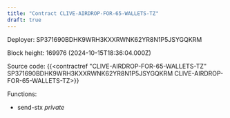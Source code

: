 ```yaml
---
title: "Contract CLIVE-AIRDROP-FOR-65-WALLETS-TZ"
draft: true
---
```

Deployer: SP371690BDHK9WRH3KXXRWNK62YR8N1P5JSYGQKRM


 



Block height: 169976 (2024-10-15T18:36:04.000Z)

Source code: {{<contractref "CLIVE-AIRDROP-FOR-65-WALLETS-TZ" SP371690BDHK9WRH3KXXRWNK62YR8N1P5JSYGQKRM CLIVE-AIRDROP-FOR-65-WALLETS-TZ>}}

Functions:

* send-stx _private_

